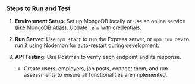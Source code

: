 ### Steps to Run and Test
1. **Environment Setup**: Set up MongoDB locally or use an online service (like MongoDB Atlas). Update `.env` with credentials.

2. **Run Server**: Use `npm start` to run the Express server, or `npm run dev` to run it using Nodemon for auto-restart during development.

3. **API Testing**: Use Postman to verify each endpoint and its response.
   - Create users, employers, job posts, connect them, and run assessments to ensure all functionalities are implemented.
